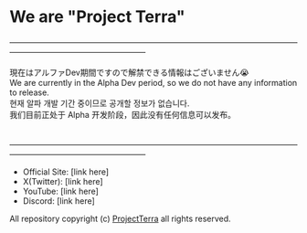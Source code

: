 # We are "Project Terra"

―――――――――――――――――――――――――――――――――――――――――――――――――――――
<br>
<br>
現在はアルファDev期間ですので解禁できる情報はございません😭<br>
We are currently in the Alpha Dev period, so we do not have any information to release.<br>
현재 알파 개발 기간 중이므로 공개할 정보가 없습니다.<br>
我们目前正处于 Alpha 开发阶段，因此没有任何信息可以发布。<br>
<br>
<br>
―――――――――――――――――――――――――――――――――――――――――――――――――――――

- Official Site: [link here]
- X(Twitter): [link here]
- YouTube: [link here]
- Discord: [link here]

All repository copyright (c) [ProjectTerra](https://github.com/project-terrabyte) all rights reserved.
